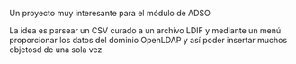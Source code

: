 Un proyecto muy interesante para el módulo de ADSO

La idea es parsear un CSV curado a un archivo LDIF y mediante un menú proporcionar los datos del dominio OpenLDAP y así
poder insertar muchos objetosd de una sola vez
